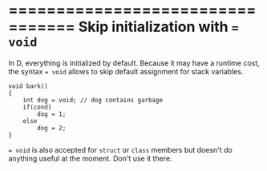=================================
Skip initialization with `= void`
=================================

In D, everything is initialized by default.
Because it may have a runtime cost, the syntax `= void` allows to skip default assignment for stack variables.

```
void bark()
{
    int dog = void; // dog contains garbage
    if(cond)
        dog = 1;
    else
        dog = 2;
}
```

`= void` is also accepted for `struct` or `class` members but doesn't do anything useful at the moment. Don't use it there.


